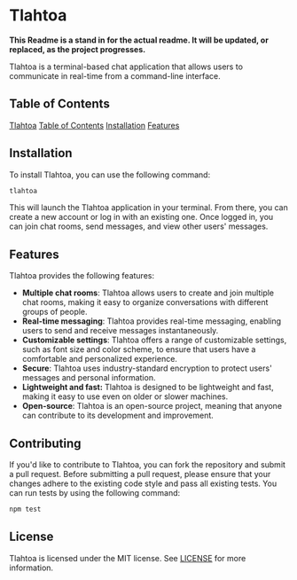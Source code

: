 # Tlahtoa

**This Readme is a stand in for the actual readme. It will be updated, or replaced, as the project progresses.**

Tlahtoa is a terminal-based chat application that allows users to communicate in real-time from a command-line interface.

## Table of Contents

[Tlahtoa](#tlahtoa)
[Table of Contents](#table-of-contents)
[Installation](#installation)
[Features](#features)

## Installation

To install Tlahtoa, you can use the following command:

```sh
tlahtoa
```

This will launch the Tlahtoa application in your terminal. From there, you can create a new account or log in with an existing one. Once logged in, you can join chat rooms, send messages, and view other users' messages.

## Features

Tlahtoa provides the following features:

-   **Multiple chat rooms**: Tlahtoa allows users to create and join multiple chat rooms, making it easy to organize conversations with different groups of people.
-   **Real-time messaging**: Tlahtoa provides real-time messaging, enabling users to send and receive messages instantaneously.
-   **Customizable settings**: Tlahtoa offers a range of customizable settings, such as font size and color scheme, to ensure that users have a comfortable and personalized experience.
-   **Secure**: Tlahtoa uses industry-standard encryption to protect users' messages and personal information.
-   **Lightweight and fast:** Tlahtoa is designed to be lightweight and fast, making it easy to use even on older or slower machines.
-   **Open-source**: Tlahtoa is an open-source project, meaning that anyone can contribute to its development and improvement.

## Contributing

If you'd like to contribute to Tlahtoa, you can fork the repository and submit a pull request. Before submitting a pull request, please ensure that your changes adhere to the existing code style and pass all existing tests. You can run tests by using the following command:

```sh
npm test
```

## License

Tlahtoa is licensed under the MIT license. See [LICENSE](LICENSE) for more information.
